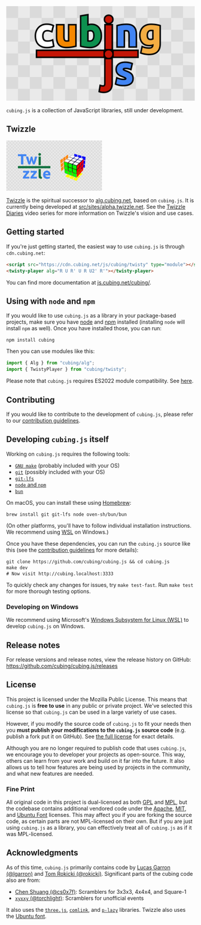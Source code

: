 <img src="cubing.js.png" alt="cubing.js" width="512">

`cubing.js` is a collection of JavaScript libraries, still under development.

## Twizzle

<a href="https://alpha.twizzle.net/"><img src="./src/sites/alpha.twizzle.net/twizzle-social-media-image.png" width="256">

Twizzle</a> is the spiritual successor to [alg.cubing.net](https://alg.cubing.net/), based on `cubing.js`. It is currently being developed at [src/sites/alpha.twizzle.net](./src/sites/alpha.twizzle.net/). See the [Twizzle Diaries](https://www.youtube.com/watch?v=9_kqXn0Mq-o&list=PLFh3NgpDbzN4VkcfjEZSQ_TYQv_OEjbjF) video series for more information on Twizzle's vision and use cases.

## Getting started

If you're just getting started, the easiest way to use `cubing.js` is through `cdn.cubing.net`:

```html
<script src="https://cdn.cubing.net/js/cubing/twisty" type="module"></script>
<twisty-player alg="R U R' U R U2' R'"></twisty-player>
```

You can find more documentation at [js.cubing.net/cubing/](https://js.cubing.net/cubing).

## Using with `node` and `npm`

If you would like to use `cubing.js` as a library in your package-based projects, make sure you have [node](https://nodejs.org/en/) and [npm](https://docs.npmjs.com/getting-started) installed (installing `node` will install `npm` as well). Once you have installed those, you can run:

```shell
npm install cubing
```

Then you can use modules like this:

```js
import { Alg } from "cubing/alg";
import { TwistyPlayer } from "cubing/twisty";
```

Please note that `cubing.js` requires ES2022 module compatibility. See [here](https://js.cubing.net/cubing/#javascript).

## Contributing

If you would like to contribute to the development of `cubing.js`, please refer to our [contribution guidelines](./CONTRIBUTING.md).

## Developing `cubing.js` itself

Working on `cubing.js` requires the following tools:

- [`GNU make`](https://www.gnu.org/software/make/) (probably included with your OS)
- [`git`](https://git-scm.com/) (possibly included with your OS)
- [`git-lfs`](https://git-lfs.com/)
- [`node` and `npm`](https://nodejs.org/en/download)
- [`bun`](https://bun.sh/)

On macOS, you can install these using [Homebrew](https://brew.sh/):

```shell
brew install git git-lfs node oven-sh/bun/bun
```

(On other platforms, you'll have to follow individual installation instructions. We recommend using [WSL](https://learn.microsoft.com/en-us/windows/wsl/install) on Windows.)

Once you have these dependencies, you can run the `cubing.js` source like this (see the [contribution guidelines](./CONTRIBUTING.md) for more details):

```shell
git clone https://github.com/cubing/cubing.js && cd cubing.js
make dev
# Now visit http://cubing.localhost:3333
```

To quickly check any changes for issues, try `make test-fast`. Run `make test` for more thorough testing options.

### Developing on Windows

We recommend using Microsoft's [Windows Subsystem for Linux (WSL)](https://learn.microsoft.com/en-us/windows/wsl/about) to develop `cubing.js` on Windows.

## Release notes

For release versions and release notes, view the release history on GitHub: <https://github.com/cubing/cubing.js/releases>

## License

This project is licensed under the Mozilla Public License. This means that `cubing.js` is **free to use** in any public or private project. We've selected this license so that `cubing.js` can be used in a large variety of use cases.

However, if you modify the source code of `cubing.js` to fit your needs then you **must publish your modifications to the `cubing.js` source code** (e.g. publish a fork put it on GitHub). See [the full license](./LICENSE-MPL.md) for exact details.

Although you are no longer required to publish code that uses `cubing.js`, we encourage you to developer your projects as open-source. This way, others can learn from your work and build on it far into the future. It also allows us to tell how features are being used by projects in the community, and what new features are needed.

### Fine Print

All original code in this project is dual-licensed as both [GPL](./LICENSE-GPL.md) and [MPL](./LICENSE-MPL.md), but the codebase contains additional vendored code under the [Apache](./src/cubing/vendor/apache/), [MIT](./src/cubing/vendor/mit/), and [Ubuntu Font](./src/sites/experiments.cubing.net/cubing.js/vendor/fonts/ubuntu/) licenses. This may affect you if you are forking the source code, as certain parts are not MPL-licensed on their own. But if you are just using `cubing.js` as a library, you can effectively treat all of `cubing.js` as if it was MPL-licensed.

## Acknowledgments

As of this time, `cubing.js` primarily contains code by [Lucas Garron (@lgarron)](https://github.com/lgarron) and [Tom Rokicki (@rokicki)](https://github.com/rokicki). Significant parts of the cubing code also are from:

- [Chen Shuang (@cs0x7f)](https://github.com/cs0x7f): Scramblers for 3x3x3, 4x4x4, and Square-1
- [`xyxxy` (@torchlight)](https://github.com/torchlight): Scramblers for unofficial events

It also uses the [`three.js`](https://github.com/mrdoob/three.js), [`comlink`](https://github.com/GoogleChromeLabs/comlink), and [`p-lazy`](https://github.com/sindresorhus/p-lazy) libraries. Twizzle also uses the [Ubuntu font](https://design.ubuntu.com/font/).
